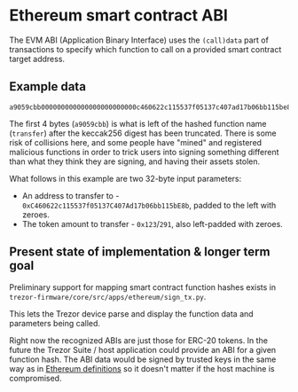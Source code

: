 # Ethereum smart contract ABI

The EVM ABI (Application Binary Interface) uses the `(call)data` part of transactions to specify which function to call on a provided smart contract target address.

## Example data

```
a9059cbb000000000000000000000000c460622c115537f05137c407ad17b06bb115be8b0000000000000000000000000000000000000000000000000000000000000123
```
The first 4 bytes (`a9059cbb`) is what is left of the hashed function name (`transfer`) after the keccak256 digest has been truncated. There is some risk of collisions here, and some people have "mined" and registered malicious functions in order to trick users into signing something different than what they think they are signing, and having their assets stolen.

What follows in this example are two 32-byte input parameters:
* An address to transfer to - `0xC460622c115537f05137C407Ad17b06bb115bE8b`, padded to the left with zeroes.
* The token amount to transfer - `0x123`/`291`, also left-padded with zeroes.


## Present state of implementation & longer term goal

Preliminary support for mapping smart contract function hashes exists in `trezor-firmware/core/src/apps/ethereum/sign_tx.py`.

This lets the Trezor device parse and display the function data and parameters being called.

Right now the recognized ABIs are just those for ERC-20 tokens. In the future the Trezor Suite / host application could provide an ABI for a given function hash. The ABI data would be signed by trusted keys in the same way as in [Ethereum definitions](ethereum-definitions.md) so it doesn't matter if the host machine is compromised.
